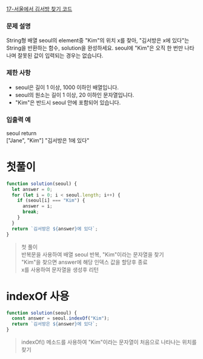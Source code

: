 [17-서울에서 김서방 찾기 코드](../codes/17서울에서_김서방_찾기.js)  

### 문제 설명
String형 배열 seoul의 element중 "Kim"의 위치 x를 찾아, "김서방은 x에 있다"는 String을 반환하는 함수, solution을 완성하세요. seoul에 "Kim"은 오직 한 번만 나타나며 잘못된 값이 입력되는 경우는 없습니다.  

### 제한 사항  
- seoul은 길이 1 이상, 1000 이하인 배열입니다.  
- seoul의 원소는 길이 1 이상, 20 이하인 문자열입니다.  
- "Kim"은 반드시 seoul 안에 포함되어 있습니다.  

### 입출력 예   
seoul	return  
["Jane", "Kim"]	"김서방은 1에 있다"  

# 첫풀이
```jsx
function solution(seoul) {
  let answer = 0;
  for (let i = 0; i < seoul.length; i++) {
    if (seoul[i] === "Kim") {
      answer = i;
      break;
    }
  }
  return `김서방은 ${answer}에 있다`;
}
```
> 첫 풀이  
> 반복문을 사용하여 배열 seoul 반복, "Kim"이라는 문자열을 찾기  
>  "Kim"을 찾으면 answer에 해당 인덱스 값을 할당후 종료  
> x를 사용하여 문자열을 생성후 리턴  

# indexOf 사용
```jsx
function solution(seoul) {
  const answer = seoul.indexOf("Kim");
  return `김서방은 ${answer}에 있다`;
}
```
>  indexOf() 메소드를 사용하여 "Kim"이라는 문자열이 처음으로 나타나는 위치를 찾기  
